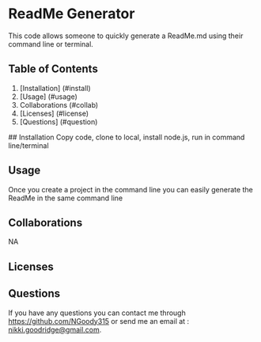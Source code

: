
# ReadMe Generator

This code allows someone to quickly generate a ReadMe.md using their command line or terminal.

## Table of Contents
1. [Installation] (#install)
2. [Usage] (#usage)
3. Collaborations (#collab)
4. [Licenses] (#license)
5. [Questions] (#question)

<a name='install' />
## Installation
Copy code, clone to local, install node.js, run in command line/terminal

## Usage
Once you create a project in the command line you can easily generate the ReadMe in the same command line

## Collaborations
NA

## Licenses


## Questions
If you have any questions you can contact me through https://github.com/NGoody315 or send me an email at : nikki.goodridge@gmail.com.
